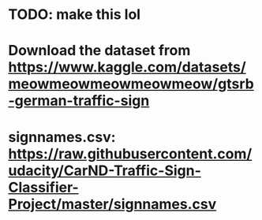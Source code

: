# TODO: make this lol

# Download the dataset from https://www.kaggle.com/datasets/meowmeowmeowmeowmeow/gtsrb-german-traffic-sign

# signnames.csv: https://raw.githubusercontent.com/udacity/CarND-Traffic-Sign-Classifier-Project/master/signnames.csv
